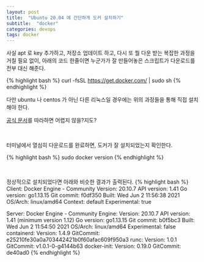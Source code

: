 ```yaml
---
layout: post
title:  "Ubuntu 20.04 에 간단하게 도커 설치하기"
subtitle:  "docker"
categories: devops
tags: docker
---
```


사실 apt 로 key 추가하고, 저장소 업데이트 하고, 다시 또 뭘 다운 받는 복잡한 과정을 거칠 필요 없이, 아래의 코드 한줄이면 누군가가 잘 만들어놓은 스크립트가 다운로드를 전부 대신 해준다.

{% highlight bash %}
curl -fsSL https://get.docker.com/ | sudo sh
{% endhighlight %}

다만 ubuntu 나 centos 가 아닌 다른 리눅스일 경우에는 위의 과정들을 통해 직접 설치해야 한다.

[공식 문서](https://docs.docker.com/engine/install/debian/)를 따라하면 어렵지 않을?지도?

<br>

터미널에서 열심히 다운로드를 완료하면, 도커가 잘 설치되었는지 확인한다.

{% highlight bash %}
sudo docker version
{% endhighlight %}

<br>

정상적으로 설치되었다면 아래와 비슷한 결과가 출력된다.
{% highlight bash %}
Client: Docker Engine - Community
 Version:           20.10.7
 API version:       1.41
 Go version:        go1.13.15
 Git commit:        f0df350
 Built:             Wed Jun  2 11:56:38 2021
 OS/Arch:           linux/amd64
 Context:           default
 Experimental:      true

Server: Docker Engine - Community
 Engine:
  Version:          20.10.7
  API version:      1.41 (minimum version 1.12)
  Go version:       go1.13.15
  Git commit:       b0f5bc3
  Built:            Wed Jun  2 11:54:50 2021
  OS/Arch:          linux/amd64
  Experimental:     false
 containerd:
  Version:          1.4.9
  GitCommit:        e25210fe30a0a703442421b0f60afac609f950a3
 runc:
  Version:          1.0.1
  GitCommit:        v1.0.1-0-g4144b63
 docker-init:
  Version:          0.19.0
  GitCommit:        de40ad0
{% endhighlight %}
